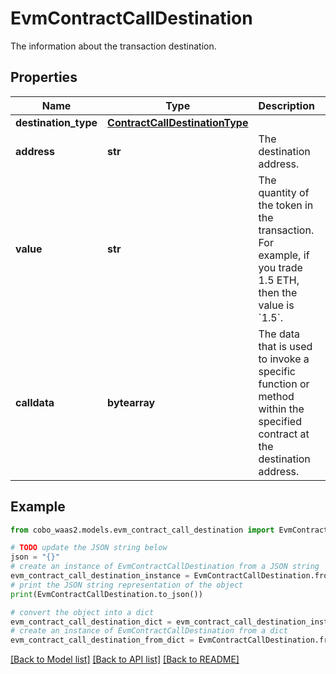 # EvmContractCallDestination

The information about the transaction destination.

## Properties

Name | Type | Description | Notes
------------ | ------------- | ------------- | -------------
**destination_type** | [**ContractCallDestinationType**](ContractCallDestinationType.md) |  | 
**address** | **str** | The destination address. | 
**value** | **str** | The quantity of the token in the transaction. For example, if you trade 1.5 ETH, then the value is &#x60;1.5&#x60;.  | [optional] 
**calldata** | **bytearray** | The data that is used to invoke a specific function or method within the specified contract at the destination address.  | 

## Example

```python
from cobo_waas2.models.evm_contract_call_destination import EvmContractCallDestination

# TODO update the JSON string below
json = "{}"
# create an instance of EvmContractCallDestination from a JSON string
evm_contract_call_destination_instance = EvmContractCallDestination.from_json(json)
# print the JSON string representation of the object
print(EvmContractCallDestination.to_json())

# convert the object into a dict
evm_contract_call_destination_dict = evm_contract_call_destination_instance.to_dict()
# create an instance of EvmContractCallDestination from a dict
evm_contract_call_destination_from_dict = EvmContractCallDestination.from_dict(evm_contract_call_destination_dict)
```
[[Back to Model list]](../README.md#documentation-for-models) [[Back to API list]](../README.md#documentation-for-api-endpoints) [[Back to README]](../README.md)


